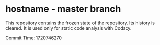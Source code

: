 # hostname - master branch

This repository contains the frozen state of the repository.
Its history is cleared. It is used only for static code
analysis with Codacy.

Commit Time: 1720746270